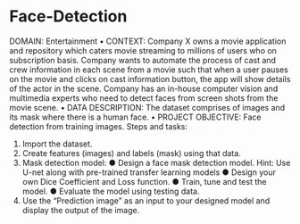 # Face-Detection
DOMAIN: Entertainment
• CONTEXT: Company X owns a movie application and repository which caters movie streaming to millions of users who on subscription basis.
Company wants to automate the process of cast and crew information in each scene from a movie such that when a user pauses on the
movie and clicks on cast information button, the app will show details of the actor in the scene. Company has an in-house computer vision
and multimedia experts who need to detect faces from screen shots from the movie scene.
• DATA DESCRIPTION: The dataset comprises of images and its mask where there is a human face.
• PROJECT OBJECTIVE: Face detection from training images.
Steps and tasks:
1. Import the dataset.
2. Create features (images) and labels (mask) using that data.
3. Mask detection model:
● Design a face mask detection model.
Hint: Use U-net along with pre-trained transfer learning models
● Design your own Dice Coefficient and Loss function.
● Train, tune and test the model.
● Evaluate the model using testing data.
4. Use the “Prediction image” as an input to your designed model and display the output of the image.
